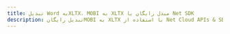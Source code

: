 ---title: تبدیل Word بهXLTX، MOBI به XLTX مبدل رایگان یا Net SDKdescription: تبدیل رایگانMOBI به XLTX با استفاده از Net Cloud APIs & SDK. همچنین اسناد Microsoft Word و OpenOffice را در Cloud ایجاد، ویرایش و رندر کنید.---